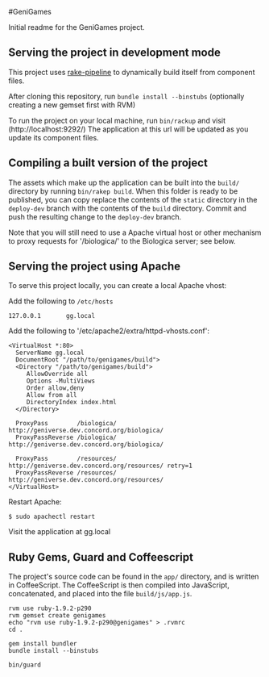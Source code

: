#GeniGames

Initial readme for the GeniGames project.

## Serving the project in development mode

This project uses [rake-pipeline](https://github.com/livingsocial/rake-pipeline) to dynamically
build itself from component files.

After cloning this repository, run `bundle install --binstubs` (optionally creating a new gemset
first with RVM)

To run the project on your local machine, run `bin/rackup` and visit (http://localhost:9292/) The
application at this url will be updated as you update its component files.

## Compiling a built version of the project

The assets which make up the application can be built into the `build/` directory by running
`bin/rakep build`. When this folder is ready to be published, you can copy replace the contents of
the `static` directory in the `deploy-dev` branch with the contents of the `build` directory. Commit
and push the resulting change to the `deploy-dev` branch.

Note that you will still need to use a Apache virtual host or other mechanism to proxy requests for
'/biologica/' to the Biologica server; see below.

## Serving the project using Apache

To serve this project locally, you can create a local Apache vhost:

Add the following to `/etc/hosts`

    127.0.0.1       gg.local

Add the following to '/etc/apache2/extra/httpd-vhosts.conf':

    <VirtualHost *:80>
      ServerName gg.local
      DocumentRoot "/path/to/genigames/build">
      <Directory "/path/to/genigames/build">
         AllowOverride all
         Options -MultiViews
         Order allow,deny
         Allow from all
         DirectoryIndex index.html
      </Directory>

      ProxyPass        /biologica/ http://geniverse.dev.concord.org/biologica/
      ProxyPassReverse /biologica/ http://geniverse.dev.concord.org/biologica/

      ProxyPass        /resources/ http://geniverse.dev.concord.org/resources/ retry=1
      ProxyPassReverse /resources/ http://geniverse.dev.concord.org/resources/
    </VirtualHost>

Restart Apache:

    $ sudo apachectl restart

Visit the application at gg.local

## Ruby Gems, Guard and Coffeescript

The project's source code can be found in the `app/` directory, and is written in CoffeeScript. The
CoffeeScript is then compiled into JavaScript, concatenated, and placed into the file
`build/js/app.js`.


    rvm use ruby-1.9.2-p290
    rvm gemset create genigames
    echo "rvm use ruby-1.9.2-p290@genigames" > .rvmrc
    cd .

    gem install bundler
    bundle install --binstubs

    bin/guard